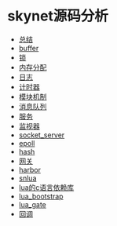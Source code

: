 # skynet源码分析

- [总结](summary.md)
- [buffer](buffer.md)
- [锁](lock.md)
- [内存分配](memory.md)
- [日志](log.md)
- [计时器](timer.md)
- [模块机制](model.md)
- [消息队列](mq.md)
- [服务](server.mq)
- [监视器](monitor.md)
- [socket_server]()
- [epoll]()
- [hash]()
- [网关]()
- [harbor]()
- [snlua]()
- [lua的c语言依赖库]()
- [lua_bootstrap]()
- [lua_gate]()
- [回调](handler.md)

